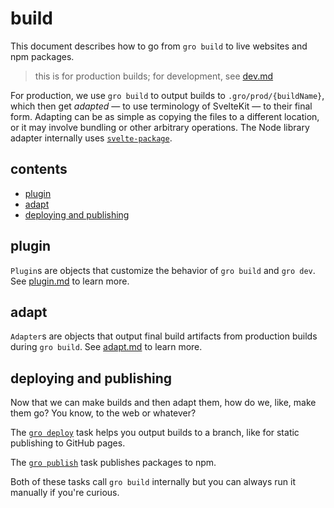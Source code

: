 # build

This document describes how to go from `gro build` to live websites and npm packages.

> this is for production builds; for development, see [dev.md](dev.md)

For production, we use `gro build` to output builds to `.gro/prod/{buildName}`,
which then get _adapted_ — to use terminology of SvelteKit — to their final form.
Adapting can be as simple as copying the files to a different location,
or it may involve bundling or other arbitrary operations.
The Node library adapter internally uses
[`svelte-package`](https://kit.svelte.dev/docs/packaging).

## contents

- [plugin](#plugin)
- [adapt](#adapt)
- [deploying and publishing](#deploying-and-publishing)

## plugin

`Plugin`s are objects that customize the behavior of `gro build` and `gro dev`.
See [plugin.md](plugin.md) to learn more.

## adapt

`Adapter`s are objects that output final build artifacts from production builds during `gro build`.
See [adapt.md](adapt.md) to learn more.

## deploying and publishing

Now that we can make builds and then adapt them, how do we, like, make them go?
You know, to the web or whatever?

The [`gro deploy`](deploy.md) task helps you output builds to a branch,
like for static publishing to GitHub pages.

The [`gro publish`](publish.md) task publishes packages to npm.

Both of these tasks call `gro build` internally
but you can always run it manually if you're curious.
